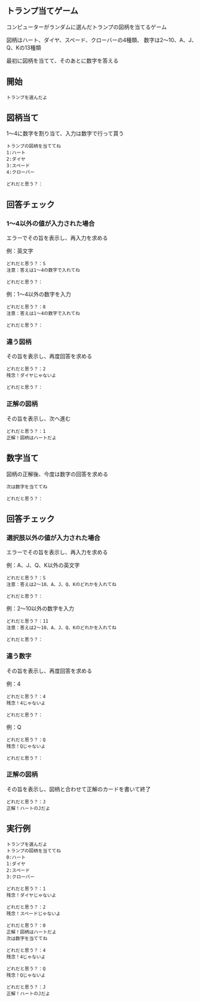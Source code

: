 ## トランプ当てゲーム
コンピューターがランダムに選んだトランプの図柄を当てるゲーム

図柄はハート、ダイヤ、スペード、クローバーの4種類、
数字は2～10、A、J、Q、Kの13種類

最初に図柄を当てて、そのあとに数字を答える

## 開始
``` console
トランプを選んだよ
```

## 図柄当て
1～4に数字を割り当て、入力は数字で行って貰う

``` console
トランプの図柄を当ててね
1:ハート
2:ダイヤ
3:スペード
4:クローバー

どれだと思う？：
```

## 回答チェック
### 1～4以外の値が入力された場合
エラーでその旨を表示し、再入力を求める

例：英文字
``` console
どれだと思う？：S
注意：答えは1～4の数字で入れてね

どれだと思う？：
```

例：1～4以外の数字を入力
``` console
どれだと思う？：8
注意：答えは1～4の数字で入れてね

どれだと思う？：
```

### 違う図柄
その旨を表示し、再度回答を求める

``` console
どれだと思う？：2
残念！ダイヤじゃないよ

どれだと思う？：
```

### 正解の図柄
その旨を表示し、次へ進む

``` console
どれだと思う？：1
正解！図柄はハートだよ
```

## 数字当て
図柄の正解後、今度は数字の回答を求める

``` console
次は数字を当ててね

どれだと思う？：
```

## 回答チェック
### 選択肢以外の値が入力された場合
エラーでその旨を表示し、再入力を求める

例：A、J、Q、K以外の英文字
``` console
どれだと思う？：S
注意：答えは2～10、A、J、Q、Kのどれかを入れてね

どれだと思う？：
```

例：2～10以外の数字を入力
``` console
どれだと思う？：11
注意：答えは2～10、A、J、Q、Kのどれかを入れてね

どれだと思う？：
```

### 違う数字
その旨を表示し、再度回答を求める

例：4
``` console
どれだと思う？：4
残念！4じゃないよ

どれだと思う？：
```

例：Q
``` console
どれだと思う？：Q
残念！Qじゃないよ

どれだと思う？：
```

### 正解の図柄
その旨を表示し、図柄と合わせて正解のカードを書いて終了

``` console
どれだと思う？：J
正解！ハートのJだよ
```

## 実行例
``` console
トランプを選んだよ
トランプの図柄を当ててね
0:ハート
1:ダイヤ
2:スペード
3:クローバー

どれだと思う？：1
残念！ダイヤじゃないよ

どれだと思う？：2
残念！スペードじゃないよ

どれだと思う？：0
正解！図柄はハートだよ
次は数字を当ててね

どれだと思う？：4
残念！4じゃないよ

どれだと思う？：Q
残念！Qじゃないよ

どれだと思う？：J
正解！ハートのJだよ
```